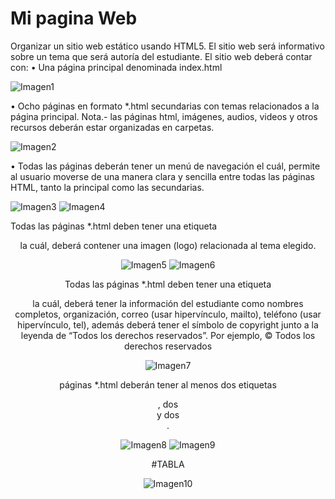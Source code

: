 # Mi pagina Web

Organizar un sitio web estático usando HTML5. El sitio web será informativo sobre un tema que será autoría del estudiante. El sitio web deberá contar con:   • Una página principal denominada index.html   

![Imagen1](https://user-images.githubusercontent.com/49033433/116831183-6b04d680-ab73-11eb-9b49-e70eb2a7b81b.jpg)

•	Ocho páginas en formato *.html secundarias con temas relacionados a la página principal. Nota.- las páginas html, imágenes, audios, videos y otros recursos deberán estar organizadas en carpetas.   

![Imagen2](https://user-images.githubusercontent.com/49033433/116831348-5117c380-ab74-11eb-9c8d-9a1d67e31713.jpg)

•	Todas las páginas deberán tener un menú de navegación el cuál, permite al usuario moverse de una manera clara y sencilla entre todas las páginas HTML, tanto la principal como las secundarias.   

![Imagen3](https://user-images.githubusercontent.com/49033433/116831331-275e9c80-ab74-11eb-9ff0-5692376ceffb.jpg)
![Imagen4](https://user-images.githubusercontent.com/49033433/116831329-26c60600-ab74-11eb-8651-80e09b417f9f.jpg)

Todas las páginas *.html deben tener una etiqueta <header> la cuál, deberá contener una imagen (logo) relacionada al tema elegido.   

![Imagen5](https://user-images.githubusercontent.com/49033433/116831390-a94ec580-ab74-11eb-8e62-095d80e2b973.jpg)
![Imagen6](https://user-images.githubusercontent.com/49033433/116831394-abb11f80-ab74-11eb-8688-5dfb1c4ac427.jpg)

Todas las páginas *.html deben tener una etiqueta <footer> la cuál, deberá tener la información del estudiante como nombres completos, organización, correo (usar hipervínculo, mailto), teléfono (usar hipervínculo, tel), además deberá tener el símbolo de copyright junto a la leyenda de “Todos los derechos reservados”. Por ejemplo, © Todos los derechos reservados  

![Imagen7](https://user-images.githubusercontent.com/49033433/116831432-fc287d00-ab74-11eb-9fff-dc2acdc49b82.jpg)

páginas *.html deberán tener al menos dos etiquetas <section>, dos <article> y dos <aside>.  
  
![Imagen8](https://user-images.githubusercontent.com/49033433/116831449-16faf180-ab75-11eb-8671-f52c228a73d2.png)
![Imagen9](https://user-images.githubusercontent.com/49033433/116831452-195d4b80-ab75-11eb-9414-58d1ccd33a2b.png)

#TABLA

![Imagen10](https://user-images.githubusercontent.com/49033433/116831492-575a6f80-ab75-11eb-9bdb-875a46f07678.jpg)





